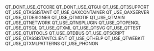 QT_DONT_USE_QTCORE  QT_DONT_USE_QTGUI  QT_USE_QT3SUPPORT  QT_USE_QTASSISTANT  QT_USE_QAXCONTAINER  QT_USE_QAXSERVER  QT_USE_QTDESIGNER  QT_USE_QTMOTIF  QT_USE_QTMAIN  QT_USE_QTNETWORK  QT_USE_QTNSPLUGIN  QT_USE_QTOPENGL  QT_USE_QTSQL  QT_USE_QTXML  QT_USE_QTSVG  QT_USE_QTTEST  QT_USE_QTUITOOLS  QT_USE_QTDBUS  QT_USE_QTSCRIPT  QT_USE_QTASSISTANTCLIENT  QT_USE_QTHELP  QT_USE_QTWEBKIT  QT_USE_QTXMLPATTERNS  QT_USE_PHONON  